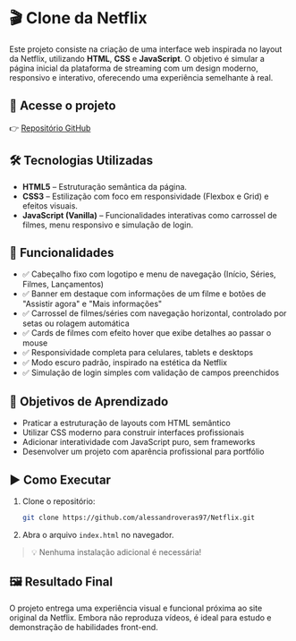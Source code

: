 
# 🎬 Clone da Netflix

Este projeto consiste na criação de uma interface web inspirada no layout da Netflix, utilizando **HTML**, **CSS** e **JavaScript**. O objetivo é simular a página inicial da plataforma de streaming com um design moderno, responsivo e interativo, oferecendo uma experiência semelhante à real.

## 🔗 Acesse o projeto

👉 [Repositório GitHub](https://github.com/alessandroveras97/Netflix.git)

## 🛠️ Tecnologias Utilizadas

- **HTML5** – Estruturação semântica da página.  
- **CSS3** – Estilização com foco em responsividade (Flexbox e Grid) e efeitos visuais.  
- **JavaScript (Vanilla)** – Funcionalidades interativas como carrossel de filmes, menu responsivo e simulação de login.

## 🔧 Funcionalidades

- ✅ Cabeçalho fixo com logotipo e menu de navegação (Início, Séries, Filmes, Lançamentos)  
- ✅ Banner em destaque com informações de um filme e botões de "Assistir agora" e "Mais informações"  
- ✅ Carrossel de filmes/séries com navegação horizontal, controlado por setas ou rolagem automática  
- ✅ Cards de filmes com efeito hover que exibe detalhes ao passar o mouse  
- ✅ Responsividade completa para celulares, tablets e desktops  
- ✅ Modo escuro padrão, inspirado na estética da Netflix  
- ✅ Simulação de login simples com validação de campos preenchidos  

## 🎯 Objetivos de Aprendizado

- Praticar a estruturação de layouts com HTML semântico  
- Utilizar CSS moderno para construir interfaces profissionais  
- Adicionar interatividade com JavaScript puro, sem frameworks  
- Desenvolver um projeto com aparência profissional para portfólio  

## ▶️ Como Executar

1. Clone o repositório:
   ```bash
   git clone https://github.com/alessandroveras97/Netflix.git
   ```
2. Abra o arquivo `index.html` no navegador.

> 💡 Nenhuma instalação adicional é necessária!

## 🖼️ Resultado Final

O projeto entrega uma experiência visual e funcional próxima ao site original da Netflix. Embora não reproduza vídeos, é ideal para estudo e demonstração de habilidades front-end.
